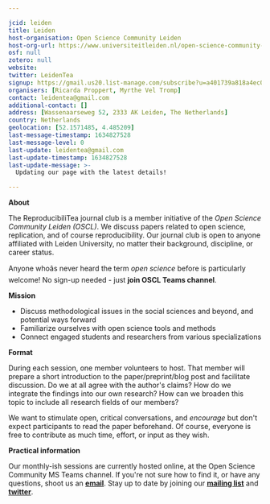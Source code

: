 ```yaml
---

jcid: leiden
title: Leiden
host-organisation: Open Science Community Leiden
host-org-url: https://www.universiteitleiden.nl/open-science-community-leiden
osf: null
zotero: null
website: 
twitter: LeidenTea
signup: https://gmail.us20.list-manage.com/subscribe?u=a401739a818a4ec097d309263&id=d1c0b4e5f8
organisers: [Ricarda Proppert, Myrthe Vel Tromp]
contact: leidentea@gmail.com
additional-contact: []
address: [Wassenaarseweg 52, 2333 AK Leiden, The Netherlands]
country: Netherlands
geolocation: [52.1571485, 4.485209]
last-message-timestamp: 1634827528
last-message-level: 0
last-update: leidentea@gmail.com
last-update-timestamp: 1634827528
last-update-message: >-
  Updating our page with the latest details!

---
```


**About**

The ReproducibiliTea journal club is a member initiative of the *Open Science Community Leiden (OSCL)*. We discuss papers related to open science, replication, and of course reproducibility. Our journal club is open to anyone affiliated with Leiden University, no matter their background, discipline, or career status.

Anyone whoâs never heard the term *open science* before is particularly welcome! No sign-up needed - just **join OSCL Teams channel**.

**Mission**

- Discuss methodological issues in the social sciences and beyond, and potential ways forward
- Familiarize ourselves with open science tools and methods
- Connect engaged students and researchers from various specializations

**Format**

During each session, one member volunteers to host. That member will prepare a short introduction to the paper/preprint/blog post and facilitate discussion. Do we at all agree with the author's claims? How do we integrate the findings into our own research? How can we broaden this topic to include all research fields of our members? 

We want to stimulate open, critical conversations, and *encourage* but don't expect participants to read the paper beforehand. Of course, everyone is free to contribute as much time, effort, or input as they wish.

**Practical information**

Our monthly-ish sessions are currently hosted online, at the Open Science Community MS Teams channel. If you're not sure how to find it, or have any questions, shoot us an [**email**](mailto:Leiden.Tea@gmail.com). 
Stay up to date by joining our [**mailing list**](https://gmail.us20.list-manage.com/subscribe?u=a401739a818a4ec097d309263&id=d1c0b4e5f8) and [**twitter**](http://twitter.com/LeidenTea).
